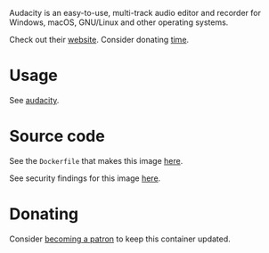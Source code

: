 Audacity is an easy-to-use, multi-track audio editor and recorder for Windows,
macOS, GNU/Linux and other operating systems.

Check out their [website](https://www.audacityteam.org/). Consider donating
[time](https://www.audacityteam.org/community/).

# Usage

See [audacity](https://github.com/akiraheid/containerfiles/blob/master/audacity/audacity).

# Source code

See the `Dockerfile` that makes this image [here](https://github.com/akiraheid/containerfiles).

See security findings for this image [here](https://akiraheid.github.io/containerfiles/).

# Donating

Consider [becoming a patron](https://www.patreon.com/akiracode) to keep this container updated.

